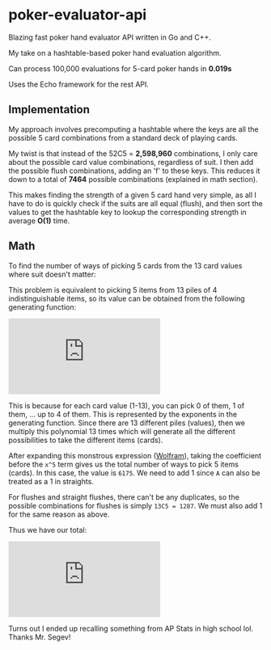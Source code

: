 ﻿# poker-evaluator-api

Blazing fast poker hand evaluator API written in Go and C++.

My take on a hashtable-based poker hand evaluation algorithm.

Can process 100,000 evaluations for 5-card poker hands in **0.019s**

Uses the Echo framework for the rest API.


## Implementation

My approach involves precomputing a hashtable where the keys are all the possible 5 card combinations from a standard deck of playing cards.

My twist is that instead of the 52C5 = **2,598,960** combinations, I only care about the possible card value combinations, regardless of suit. I then add the possible flush combinations, adding an 'f' to these keys. This reduces it down to a total of **7464** possible combinations (explained in math section).

This makes finding the strength of a given 5 card hand very simple, as all I have to do is quickly check if the suits are all equal (flush), and then sort the values to get the hashtable key to lookup the corresponding strength in average **O(1)** time.

## Math

To find the number of ways of picking 5 cards from the 13 card values where suit doesn't matter:

This problem is equivalent to picking 5 items from 13 piles of 4 indistinguishable items, so its value can be obtained from the following generating function:

![equation](https://latex.codecogs.com/png.latex?f%28x%29%20%3D%20%28x%5E0&plus;x%5E1&plus;x%5E2&plus;x%5E3&plus;x%5E4%29%5E%7B13%7D%20%3D%20%281&plus;x&plus;x%5E2&plus;x%5E3&plus;x%5E4%29%5E%7B13%7D)

This is because for each card value (1-13), you can pick 0 of them, 1 of them, ... up to 4 of them. This is represented by the exponents in the generating function.
Since there are 13 different piles (values), then we multiply this polynomial 13 times which will generate all the different possibilities to take the different items (cards).

After expanding this monstrous expression ([Wolfram](https://www.wolframalpha.com/input/?i=%281%2Bx%2Bx%5E2%2Bx%5E3%2Bx%5E4%29%5E13)), taking the coefficient before the `x^5` term gives us the total number of ways to pick 5 items (cards). In this case, the value is `6175`. We need to add 1 since `A` can also be treated as a 1 in straights.

For flushes and straight flushes, there can't be any duplicates, so the possible combinations for flushes is simply `13C5 = 1287`. We must also add 1 for the same reason as above.

Thus we have our total:

![equation](https://latex.codecogs.com/png.latex?6175&plus;1&plus;1287&plus;1%3D7464)

Turns out I ended up recalling something from AP Stats in high school lol. Thanks Mr. Segev!



